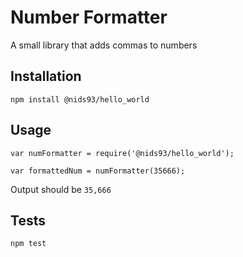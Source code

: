 Number Formatter
=========

A small library that adds commas to numbers

## Installation

  `npm install @nids93/hello_world`

## Usage

    var numFormatter = require('@nids93/hello_world');

    var formattedNum = numFormatter(35666);
  
  
  Output should be `35,666`


## Tests

  `npm test`
